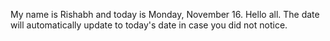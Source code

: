 My name is Rishabh and today is Monday, November 16. Hello all. The date will automatically update to today's date in case you did not notice.
